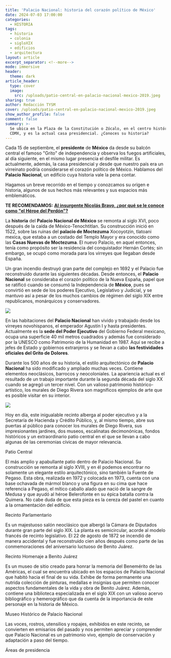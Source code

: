 ```yaml
---
title: 'Palacio Nacional: historia del corazón político de México'
date: 2024-07-03 17:00:00
categories:
  - HISTORIA
tags:
  - historia
  - colonia
  - sigloXIX
  - edificios
  - arquitectura
layout: article
excerpt_separator: <!--more-->
mode: immersive
header:
  theme: dark
article_header:
  type: cover
  image:
    src: /uploads/patio-central-en-palacio-nacional-mexico-2019.jpeg
sharing: true
author: Redacción TYSM
cover: /uploads/patio-central-en-palacio-nacional-mexico-2019.jpeg
show_author_profile: false
comment: false
summary: >-
  Se ubica en la Plaza de la Constitución o Zócalo, en el centro histórico de la
  CDMX, y es la actual casa presidencial. ¿Conoces su historia?
---
```

Cada 15 de septiembre,  el **presidente** de **México** da desde su balcón central el famoso "Grito" de independencia y observa los fuegos artificiales, al día siguiente, en el mismo lugar presencia el desfile militar. Es actualmente, además, la casa presidencial y desde que nuestro país era un virreinato podría considerarse el corazón político de México. Hablamos del **Palacio Nacional**, un edificio cuya historia vale la pena contar.

Hagamos un breve recorrido en el tiempo y conozcamos su origen e historia, algunos de sus hechos más relevantes y sus espacios más emblemáticos.

**TE RECOMENDAMOS:** [**Al insurgente Nicolás Bravo, ¿por qué se le conoce como "el Héroe del Perdón"?**](https://blog.tonoysumariachi.com/historia/2024/06/11/al-insurgente-nicol%C3%A1s-bravo-por-qu%C3%A9-se-le-conoce-como-el-h%C3%A9roe-del-perd%C3%B3n.html)

La **historia** del **Palacio Nacional de México** se remonta al siglo XVI, poco después de la caída de México-Tenochtitlan. Su construcción inició en 1522, sobre las ruinas del **palacio de Moctezuma** Xocoyotzin, tlatoani mexica, que estaba a un costado del Templo Mayor y era conocido como las **Casas Nuevas de Moctezuma**. El nuevo Palacio, en aquel entonces, tenía como propósito ser la residencia del conquistador Hernán Cortés; sin embargo, se ocupó como morada para los virreyes que llegaban desde España.

Un gran incendio destruyó gran parte del complejo en 1692 y el Palacio fue reconstruido durante las siguientes décadas. Desde entonces, el **Palacio Nacional** se consideraba el corazón político de la Nueva España, papel que se ratificó cuando se consumó la Independencia de **México**, pues se convirtió en sede de los poderes Ejecutivo, Legislativo y Judicial, y se mantuvo así a pesar de los muchos cambios de régimen del siglo XIX entre republicanos, monárquicos y conservadores.

![](https://upload.wikimedia.org/wikipedia/commons/7/79/Palacio_Nacional_20201.jpg)

En las habitaciones del **Palacio Nacional** han vivido y trabajado desde los virreyes novohispanos, el emperador Agustín I y hasta presidentes. Actualmente es la **sede del Poder Ejecutivo** del Gobierno Federal mexicano, ocupa una superficie 40 mil metros cuadrados y además fue considerado por la UNESCO como Patrimonio de la Humanidad en 1987. Aquí se recibe a jefes de Estado y gobiernos extranjeros y se llevan a cabo **las festividades oficiales del Grito de Dolores**.

Durante los 500 años de su historia, el estilo arquitectónico de **Palacio Nacional** ha sido modificado y ampliado muchas veces. Contiene elementos neoclásicos, barrocos y neocoloniales. La apariencia actual es el resultado de un trabajo importante durante la segunda década del siglo XX cuando se agregó un tercer nivel. Con un valioso patrimonio histórico-artístico, los murales de Diego Rivera son magníficos ejemplos de arte que es posible visitar en su interior.

![](https://upload.wikimedia.org/wikipedia/commons/thumb/0/04/Palacio_Nacional_Murals_view.JPG/1024px-Palacio_Nacional_Murals_view.JPG)

Hoy en día, este inigualable recinto alberga al poder ejecutivo y a la Secretaría de Hacienda y Crédito Público, y, al mismo tiempo, abre sus puertas al público para conocer los murales de Diego Rivera, sus impresionantes jardines, dos museos, escalinatas decimonónicas, fondos históricos y un extraordinario patio central en el que se llevan a cabo algunas de las ceremonias cívicas de mayor relevancia.

Patio Central

El más amplio y apabullante patio dentro de Palacio Nacional. Su construcción se remonta al siglo XVIII, y en él podemos encontrar no solamente un elegante estilo arquitectónico, sino también la Fuente de Pegaso. Esta obra, realizada en 1972 y colocada en 1973, cuenta con una base ochavada de mármol blanco y una figura en su cima que hace referencia a Pegaso, el mítico caballo alado que nació de la sangre de Medusa y que ayudó al héroe Belerofonte en su épica batalla contra la Quimera. No cabe duda de que esta pieza es la cereza del pastel en cuanto a la ornamentación del edificio.

Recinto Parlamentario

Es un majestuoso salón neoclásico que albergó la Cámara de Diputados durante gran parte del siglo XIX. La planta es semicircular, acorde al modelo francés de recinto legislativo. El 22 de agosto de 1872 se incendió de manera accidental y fue reconstruido cien años después como parte de las conmemoraciones del aniversario luctuoso de Benito Juárez.

Recinto Homenaje a Benito Juárez

Es un museo de sitio creado para honrar la memoria del Benemérito de las Américas, el cual se encuentra ubicado en los espacios de Palacio Nacional que habitó hacia el final de su vida. Exhibe de forma permanente una nutrida colección de pinturas, medallas e insignias que permiten conocer aspectos fundamentales de la vida y obra de Benito Juárez. Además, contiene una biblioteca especializada en el siglo XIX con un valioso acervo bibliográfico y hemerográfico que da cuenta de la importancia de este personaje en la historia de México.

Museo Histórico de Palacio Nacional

Las voces, rostros, utensilios y ropajes, exhibidos en este recinto, se convierten en emisarios del pasado y nos permiten apreciar y comprender que Palacio Nacional es un patrimonio vivo, ejemplo de conservación y adaptación a paso del tiempo.

Áreas de presidencia

&nbsp;